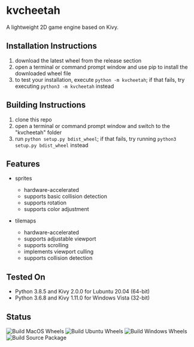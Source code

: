 # kvcheetah
A lightweight 2D game engine based on Kivy.


Installation Instructions
-------------------------
1. download the latest wheel from the release section
2. open a terminal or command prompt window and use pip to install the downloaded
wheel file
3. to test your installation, execute ```python -m kvcheetah```; if that fails,
try executing ```python3 -m kvcheetah``` instead


Building Instructions
---------------------
1. clone this repo
2. open a terminal or command prompt window and switch to the "kvcheetah" folder
3. run ```python setup.py bdist_wheel```; if that fails, try running
```python3 setup.py bdist_wheel``` instead


Features
--------
* sprites
    * hardware-accelerated
    * supports basic collision detection
    * supports rotation
    * supports color adjustment

* tilemaps
    * hardware-accelerated
    * supports adjustable viewport
    * supports scrolling
    * implements viewport culling
    * supports collision detection


Tested On
---------
* Python 3.8.5 and Kivy 2.0.0 for Lubuntu 20.04 (64-bit)
* Python 3.6.8 and Kivy 1.11.0 for Windows Vista (32-bit)


Status
------
![Build MacOS Wheels](https://github.com/Cybermals/kvcheetah/workflows/Build%20MacOS%20Wheels/badge.svg?branch=main)
![Build Ubuntu Wheels](https://github.com/Cybermals/kvcheetah/workflows/Build%20Ubuntu%20Wheels/badge.svg?branch=main)
![Build Windows Wheels](https://github.com/Cybermals/kvcheetah/workflows/Build%20Windows%20Wheels/badge.svg?branch=main)
![Build Source Package](https://github.com/Cybermals/kvcheetah/workflows/Build%20Source%20Package/badge.svg?branch=main)
